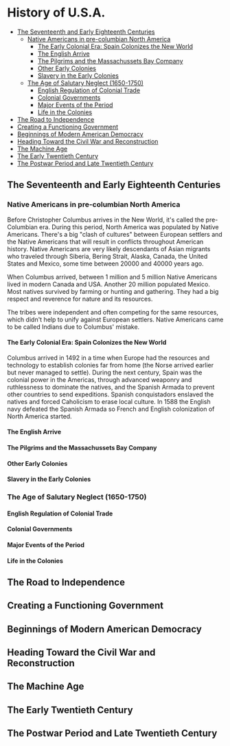 # History of U.S.A.

 - [The Seventeenth and Early Eighteenth Centuries](#the-seventeenth-and-early-eighteenth-centuries)
     - [Native Americans in pre-columbian North America](#native-americans-in-pre-columbian-north-america)
         - [The Early Colonial Era: Spain Colonizes the New World](#the-early-colonial-era-spain-colonizes-the-new-world)
         - [The English Arrive](#the-english-arrive)
         - [The Pilgrims and the Massachussets Bay Company](#the-pilgrims-and-the-massachussets-bay-company)
         - [Other Early Colonies](#other-early-colonies)
         - [Slavery in the Early Colonies](#slavery-in-the-early-colonies)
     - [The Age of Salutary Neglect (1650-1750)](#the-age-of-salutary-neglect-1650-1750)
         - [English Regulation of Colonial Trade](#english-regulation-of-colonial-trade)
         - [Colonial Governments](#colonial-governments)
         - [Major Events of the Period](#major-events-of-the-period)
         - [Life in the Colonies](#life-in-the-colonies)
 - [The Road to Independence](#the-road-to-independence)
 - [Creating a Functioning Government](#creating-a-functioning-government)
 - [Beginnings of Modern American Democracy](#beginnings-of-modern-american-democracy)
 - [Heading Toward the Civil War and Reconstruction](#heading-toward-the-civil-war-and-reconstruction)
 - [The Machine Age](#the-machine-age)
 - [The Early Twentieth Century](#the-early-twentieth-century)
 - [The Postwar Period and Late Twentieth Century](#the-postwar-period-and-late-twentieth-century)

## The Seventeenth and Early Eighteenth Centuries

### Native Americans in pre-columbian North America

Before Christopher Columbus arrives in the New World, it's called the pre-Columbian era.
During this period, North America was populated by Native Americans.
There's a big "clash of cultures" between European settlers and the Native Americans that will result in conflicts throughout American history.
Native Americans are very likely descendants of Asian migrants who traveled through Siberia, Bering Strait, Alaska, Canada, the United States and Mexico, some time between 20000 and 40000 years ago.

When Columbus arrived, between 1 million and 5 million Native Americans lived in modern Canada and USA. Another 20 million populated Mexico.
Most natives survived by farming or hunting and gathering. They had a big respect and reverence for nature and its resources.

The tribes were independent and often competing for the same resources, which didn't help to unify against European settlers.
Native Americans came to be called Indians due to Columbus' mistake.

#### The Early Colonial Era: Spain Colonizes the New World

Columbus arrived in 1492 in a time when Europe had the resources and technology to establish colonies far from home (the Norse arrived earlier but never managed to settle).
During the next century, Spain was the colonial power in the Americas, through advanced weaponry and ruthlessness to dominate the natives, and the Spanish Armada to prevent other countries to send expeditions. 
Spanish conquistadors enslaved the natives and forced Caholicism to erase local culture.
In 1588 the English navy defeated the Spanish Armada so French and English colonization of North America started.

#### The English Arrive

#### The Pilgrims and the Massachussets Bay Company

#### Other Early Colonies

#### Slavery in the Early Colonies

### The Age of Salutary Neglect (1650-1750)

#### English Regulation of Colonial Trade

#### Colonial Governments

#### Major Events of the Period

#### Life in the Colonies

## The Road to Independence

## Creating a Functioning Government

## Beginnings of Modern American Democracy

## Heading Toward the Civil War and Reconstruction

## The Machine Age

## The Early Twentieth Century

## The Postwar Period and Late Twentieth Century
